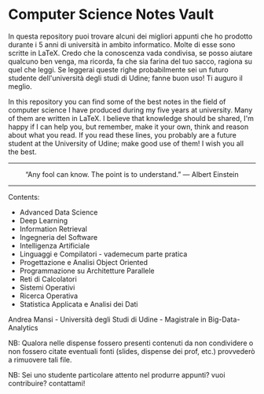 # Computer Science Notes Vault
In questa repository puoi trovare alcuni dei migliori appunti che ho prodotto durante i 5 anni di università in ambito informatico. Molte di esse sono scritte in LaTeX.  Credo che la conoscenza vada condivisa, se posso aiutare qualcuno ben venga, ma ricorda, fa che sia farina del tuo sacco, ragiona su quel che leggi. Se leggerai queste righe probabilmente sei un futuro studente dell'università degli studi di Udine; fanne buon uso! Ti auguro il meglio.


In this repository you can find some of the best notes in the field of computer science I have produced during my five years at university. Many of them are written in LaTeX. I believe that knowledge should be shared, I'm happy if I can help you, but remember, make it your own, think and reason about what you read. If you read these lines, you probably are a future student at the University of Udine; make good use of them! I wish you all the best.

---
<p align="center">
“Any fool can know. The point is to understand.”  ―  Albert Einstein
</p>

---

Contents:
- Advanced Data Science
- Deep Learning
- Information Retrieval
- Ingegneria del Software
- Intelligenza Artificiale
- Linguaggi e Compilatori - vademecum parte pratica
- Progettazione e Analisi Object Oriented
- Programmazione su Architetture Parallele
- Reti di Calcolatori
- Sistemi Operativi
- Ricerca Operativa
- Statistica Applicata e Analisi dei Dati

Andrea Mansi - Università degli Studi di Udine - Magistrale in Big-Data-Analytics

NB: Qualora nelle dispense fossero presenti contenuti da non condividere o non fossero citate eventuali fonti (slides, dispense dei prof, etc.) provvederò a rimuovere tali file.

NB: Sei uno studente particolare attento nel produrre appunti? vuoi contribuire? contattami!
